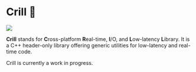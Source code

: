 # Crill 🦐

![](https://github.com/crill-dev/crill/.github/workflows/build_and_test.yml/badge.svg?branch=main)

**Crill** stands for **C**ross-platform **R**eal-time, **I**/O, and **L**ow-latency **L**ibrary. It is a C++ header-only library offering generic utilities for low-latency and real-time code.

Crill is currently a work in progress.